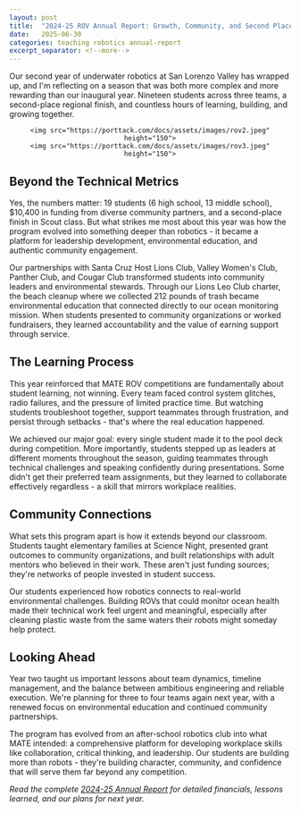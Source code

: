 ```yaml
---
layout: post
title:  "2024-25 ROV Annual Report: Growth, Community, and Second Place Dreams"
date:   2025-06-30
categories: teaching robotics annual-report
excerpt_separator: <!--more-->
---
```


Our second year of underwater robotics at San Lorenzo Valley has wrapped up, and I'm reflecting on a season that was both more complex and more rewarding than our inaugural year. Nineteen students across three teams, a second-place regional finish, and countless hours of learning, building, and growing together.

<div style="text-align: center;">

    <img src="https://porttack.com/docs/assets/images/rov2.jpeg" height="150">
    <img src="https://porttack.com/docs/assets/images/rov3.jpeg" height="150">

</div>

<!--more-->

## Beyond the Technical Metrics

Yes, the numbers matter: 19 students (6 high school, 13 middle school), $10,400 in funding from diverse community partners, and a second-place finish in Scout class. But what strikes me most about this year was how the program evolved into something deeper than robotics - it became a platform for leadership development, environmental education, and authentic community engagement.

Our partnerships with Santa Cruz Host Lions Club, Valley Women's Club, Panther Club, and Cougar Club transformed students into community leaders and environmental stewards. Through our Lions Leo Club charter, the beach cleanup where we collected 212 pounds of trash became environmental education that connected directly to our ocean monitoring mission. When students presented to community organizations or worked fundraisers, they learned accountability and the value of earning support through service.

## The Learning Process

This year reinforced that MATE ROV competitions are fundamentally about student learning, not winning. Every team faced control system glitches, radio failures, and the pressure of limited practice time. But watching students troubleshoot together, support teammates through frustration, and persist through setbacks - that's where the real education happened.

We achieved our major goal: every single student made it to the pool deck during competition. More importantly, students stepped up as leaders at different moments throughout the season, guiding teammates through technical challenges and speaking confidently during presentations. Some didn't get their preferred team assignments, but they learned to collaborate effectively regardless - a skill that mirrors workplace realities.

## Community Connections

What sets this program apart is how it extends beyond our classroom. Students taught elementary families at Science Night, presented grant outcomes to community organizations, and built relationships with adult mentors who believed in their work. These aren't just funding sources; they're networks of people invested in student success.

Our students experienced how robotics connects to real-world environmental challenges. Building ROVs that could monitor ocean health made their technical work feel urgent and meaningful, especially after cleaning plastic waste from the same waters their robots might someday help protect.

## Looking Ahead

Year two taught us important lessons about team dynamics, timeline management, and the balance between ambitious engineering and reliable execution. We're planning for three to four teams again next year, with a renewed focus on environmental education and continued community partnerships.

The program has evolved from an after-school robotics club into what MATE intended: a comprehensive platform for developing workplace skills like collaboration, critical thinking, and leadership. Our students are building more than robots - they're building character, community, and confidence that will serve them far beyond any competition.

*Read the complete [2024-25 Annual Report](https://docs.google.com/document/d/1AQTiywpMvtkGVzCo5CaJ0vQDuOY6wG7CURGeb2Gr1L8/edit?usp=sharing) for detailed financials, lessons learned, and our plans for next year.*
